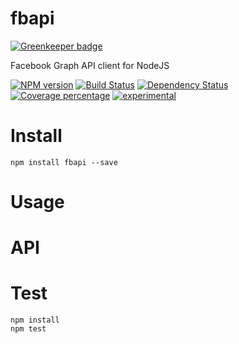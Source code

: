 # fbapi

[![Greenkeeper badge](https://badges.greenkeeper.io/arvitaly/fbapi.svg)](https://greenkeeper.io/)

Facebook Graph API client for NodeJS

[![NPM version][npm-image]][npm-url] [![Build Status][travis-image]][travis-url] [![Dependency Status][daviddm-image]][daviddm-url] [![Coverage percentage][coveralls-image]][coveralls-url]
[![experimental](http://badges.github.io/stability-badges/dist/experimental.svg)](http://github.com/badges/stability-badges)

# Install

    npm install fbapi --save

# Usage



# API



# Test

    npm install
    npm test

[npm-image]: https://badge.fury.io/js/fbapi.svg
[npm-url]: https://npmjs.org/package/fbapi
[travis-image]: https://travis-ci.org/arvitaly/fbapi.svg?branch=master
[travis-url]: https://travis-ci.org/arvitaly/fbapi
[daviddm-image]: https://david-dm.org/arvitaly/fbapi.svg?theme=shields.io
[daviddm-url]: https://david-dm.org/arvitaly/fbapi
[coveralls-image]: https://coveralls.io/repos/arvitaly/fbapi/badge.svg
[coveralls-url]: https://coveralls.io/r/arvitaly/fbapi